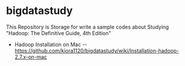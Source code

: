 # bigdatastudy
This Repository is Storage for write a sample codes about Studying "Hadoop: The Definitive Guide, 4th Edition"

* Hadoop Installation on Mac
-- https://github.com/kiora1120/bigdatastudy/wiki/Installation-hadoop-2.7.x-on-mac


